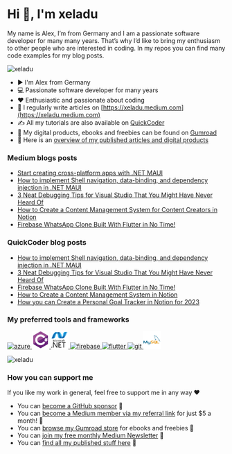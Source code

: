# Hi 👋, I'm xeladu

My name is Alex, I’m from Germany and I am a passionate software developer for many many years. That’s why I’d like to bring my enthusiasm to other people who are interested in coding. In my repos you can find many code examples for my blog posts.

<p align="left"> <img src="https://komarev.com/ghpvc/?username=xeladu&label=Profile%20views&color=44ff00&style=plastic" alt="xeladu" /> </p>

- ▶  I'm Alex from Germany
- 💻 Passionate software developer for many years
- ❤  Enthusiastic and passionate about coding
- 📝 I regularly write articles on [https://xeladu.medium.com](https://xeladu.medium.com)
- ✍ All my tutorials are also available on [QuickCoder](https://quickcoder.org)
- 🏬 My digital products, ebooks and freebies can be found on [Gumroad](https://xeladu.gumroad.com)
- 📙 Here is an [overview of my published articles and digital products](https://xeladu.medium.com/%E2%84%B9-xeladus-info-point-find-quickly-what-you-need-bbe620e97d8c)

### Medium blogs posts
<!-- BLOG-POST-LIST:START -->
- [Start creating cross-platform apps with .NET MAUI](https://medium.com/the-shortform/start-creating-cross-platform-apps-with-net-maui-564123009f04?source=rss-ae1e6291afc3------2)
- [How to implement Shell navigation, data-binding, and dependency injection in .NET MAUI](https://levelup.gitconnected.com/how-to-implement-shell-navigation-data-binding-and-dependency-injection-in-net-maui-8f8adc50e759?source=rss-ae1e6291afc3------2)
- [3 Neat Debugging Tips for Visual Studio That You Might Have Never Heard Of](https://levelup.gitconnected.com/3-neat-debugging-tips-for-visual-studio-that-you-might-have-never-heard-of-fcf4af5ee946?source=rss-ae1e6291afc3------2)
- [How to Create a Content Management System for Content Creators in Notion](https://levelup.gitconnected.com/how-to-create-a-content-management-system-for-content-creators-in-notion-dd20f8b15319?source=rss-ae1e6291afc3------2)
- [Firebase WhatsApp Clone Built With Flutter in No Time!](https://levelup.gitconnected.com/firebase-whatsapp-clone-built-with-flutter-in-no-time-8b37d046f49d?source=rss-ae1e6291afc3------2)
<!-- BLOG-POST-LIST:END -->

### QuickCoder blog posts
<!-- QC-BLOG-POST-LIST:START -->
- [How to implement Shell navigation, data-binding, and dependency injection in .NET MAUI](https://quickcoder.org/net-maui-jumpstart/?utm_source=rss&utm_medium=rss&utm_campaign=net-maui-jumpstart)
- [3 Neat Debugging Tips for Visual Studio That You Might Have Never Heard Of](https://quickcoder.org/vs-debugging-tips/?utm_source=rss&utm_medium=rss&utm_campaign=vs-debugging-tips)
- [Firebase WhatsApp Clone Built With Flutter in No Time!](https://quickcoder.org/flutter-firebase-chat/?utm_source=rss&utm_medium=rss&utm_campaign=flutter-firebase-chat)
- [How to Create a Content Management System in Notion](https://quickcoder.org/notion-cms/?utm_source=rss&utm_medium=rss&utm_campaign=notion-cms)
- [How you can Create a Personal Goal Tracker in Notion for 2023](https://quickcoder.org/notion-goal-tracker/?utm_source=rss&utm_medium=rss&utm_campaign=notion-goal-tracker)
<!-- QC-BLOG-POST-LIST:END -->

### My preferred tools and frameworks
 <p>
  <a href="https://azure.microsoft.com/en-in/" target="_blank" rel="noreferrer"> <img src="https://www.vectorlogo.zone/logos/microsoft_azure/microsoft_azure-icon.svg" alt="azure" width="40" height="40"/> </a> 
  <a href="https://www.w3schools.com/cs/" target="_blank" rel="noreferrer"> <img src="https://raw.githubusercontent.com/devicons/devicon/master/icons/csharp/csharp-original.svg" alt="csharp" width="40" height="40"/> </a> 
  <a href="https://dotnet.microsoft.com/" target="_blank" rel="noreferrer"> <img src="https://raw.githubusercontent.com/devicons/devicon/master/icons/dot-net/dot-net-original-wordmark.svg" alt="dotnet" width="40" height="40"/> </a> 
  <a href="https://firebase.google.com/" target="_blank" rel="noreferrer"> <img src="https://www.vectorlogo.zone/logos/firebase/firebase-icon.svg" alt="firebase" width="40" height="40"/> </a> 
  <a href="https://flutter.dev" target="_blank" rel="noreferrer"> <img src="https://www.vectorlogo.zone/logos/flutterio/flutterio-icon.svg" alt="flutter" width="40" height="40"/> </a> 
  <a href="https://git-scm.com/" target="_blank" rel="noreferrer"> <img src="https://www.vectorlogo.zone/logos/git-scm/git-scm-icon.svg" alt="git" width="40" height="40"/> </a> 
  <a href="https://www.mysql.com/" target="_blank" rel="noreferrer"> <img src="https://raw.githubusercontent.com/devicons/devicon/master/icons/mysql/mysql-original-wordmark.svg" alt="mysql" width="40" height="40"/> </a> 
  </p>
  
  <p><img src="https://github-readme-stats.vercel.app/api/top-langs?username=xeladu&show_icons=true&theme=synthwave&locale=en&layout=compact" alt="xeladu" /></p>




### How you can support me

If you like my work in general, feel free to support me in any way ❤

- You can [become a GitHub sponsor](https://github.com/sponsors/xeladu) 🤩
- You can [become a Medium member via my referral link](https://xeladu.medium.com/membership) for just $5 a month! 💖
- You can [browse my Gumroad store](https://xeladu.gumroad.com) for ebooks and freebies 📙
- You can [join my free monthly Medium Newsletter](https://bit.ly/xeladu-medium) 💌
- You can [find all my published stuff here](https://xeladu.medium.com/%E2%84%B9-xeladus-info-point-find-quickly-what-you-need-bbe620e97d8c) 📑
